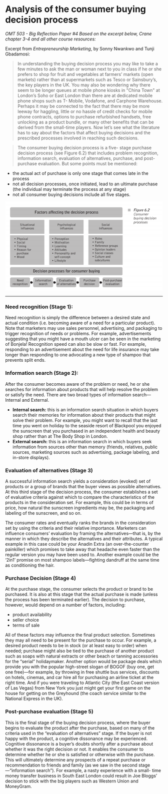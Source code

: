 # Analysis of the consumer buying decision process
*OMT 503 - Big Reflection Paper #4*
*Based on the excerpt below, Crane chapter 3-4 and all other course resources:*

Excerpt from *Entrepreneurship Marketing*, by Sonny Nwankwo and Tunji Gbadamosi:
> In understanding the buying decision process you may like to take a few minutes to ask the man or woman next to you in class if he or she prefers to shop for fruit and vegetables at farmers’ markets (open markets) rather than at supermarkets such as Tesco or Sainsbury’s, the key players in the UK. You may also be wondering why there seem to be longer queues at mobile phone kiosks in "China Town" at London’s Soho or East London than there are at dedicated mobile phone shops such as T- Mobile, Vodafone, and Carphone Warehouse. Perhaps it may be connected to the fact that there may be more leeway for haggling, little or no hassle of credit checks for mobile phone contracts, options to purchase refurbished handsets, free unlocking as a product bundle, or many other benefits that can be derived from the small-time players. Now let’s see what the literature has to say about the factors that affect buying decisions and the prescribed processes involved in reaching such decisions.

> The consumer buying decision process is a five- stage purchase decision process (see Figure 6.2) that includes problem recognition, information search, evaluation of alternatives, purchase, and post- purchase evaluation. But some points must be mentioned:
- the actual act of purchase is only one stage that comes late in the process
- not all decision processes, once initiated, lead to an ultimate purchase (the individual may terminate the process at any stage)
- not all consumer buying decisions include all five stages.

![image alt text](assets/image_0.png)

---
### Need recognition (Stage 1):
Need recognition is simply the difference between a desired state and actual condition (i.e. becoming aware of a need for a particular product). Note that marketers may use sales personnel, advertising, and packaging to trigger recognition of needs or problems. For example, advertisements suggesting that you might have a mouth ulcer can be seen in the marketing of Bonjela! Recognition speed can also be slow or fast. For example, responding to an advertisement about the need for life insurance may take longer than responding to one advocating a new type of shampoo that prevents split ends.

### Information search (Stage 2):
After the consumer becomes aware of the problem or need, he or she searches for information about products that will help resolve the problem or satisfy the need. There are two broad types of information search—Internal and External.

- **Internal search:** this is an information search situation in which buyers search their memories for information about their products that might solve their problem. For example, you might want to recall that the last time you went on holiday to the seaside resort of Blackpool you enjoyed the sunscreen that you purchased in an independent health and beauty shop rather than at The Body Shop in London.
- **External search:** this is an information search in which buyers seek information from sources other than memory (friends, relatives, public sources, marketing sources such as advertising, package labeling, and in-store displays).

### Evaluation of alternatives (Stage 3)
A successful information search yields a consideration (evoked) set of products or a group of brands that the buyer views as possible alternatives. At this third stage of the decision process, the consumer establishes a set of evaluative criteria against which to compare the characteristics of the products in the consideration set. For example, this could be in terms of price, how natural the sunscreen ingredients may be, the packaging and labeling of the sunscreen, and so on.

The consumer rates and eventually ranks the brands in the consideration set by using the criteria and their relative importance. Marketers can influence consumers’ evaluation by framing the alternatives—that is, by the manner in which they describe the alternatives and their attributes. A typical example in this case could be your Anadin Extra (an over-the-counter painkiller) which promises to take away that headache even faster than the regular version you may have been used to. Another example could be the ‘2in1’ promise on most shampoo labels—fighting dandruff at the same time as conditioning the hair.

### Purchase Decision (Stage 4)
At the purchase stage, the consumer selects the product or brand to be purchased. It is also at this stage that the actual purchase is made (unless the process has been terminated earlier). The decision to purchase, however, would depend on a number of factors, including:
- product availability
- seller choice
- terms of sale

All of these factors may influence the final product selection. Sometimes they may all need to be present for the purchase to occur. For example, a desired product needs to be in stock (or at least easy to order) when needed; purchase might also be tied to the purchase of another product such as soaps with natural extracts or other beach or tanning accessories for the “serial” holidaymaker. Another option would be package deals which provide you with the popular high-street slogan of BOGOF (buy one, get one free)—for example, by throwing in free shuttle bus services, discounts on hotels, cinemas, and car hire all for purchasing an airline ticket at the right time. And if you were traveling to Atlantic City (the East Coast version of Las Vegas) from New York you just might get your first game on the house for getting on the Greyhound (the coach service similar to the National Express in the UK).

### Post-purchase evaluation (Stage 5)
This is the final stage of the buying decision process, where the buyer begins to evaluate the product after the purchase, based on many of the criteria used in the “evaluation of alternatives” stage. If the buyer is not happy with the product, a cognitive dissonance may be experienced. Cognitive dissonance is a buyer’s doubts shortly after a purchase about whether it was the right decision or not. It enables the consumer to determine whether he or she is satisfied or otherwise with the purchase. This will ultimately determine any prospects of a repeat purchase or recommendation to friends and family (as we saw in the second stage—“information search”). For example, a nasty experience with a small- time money transfer business in South East London could result in Joe Bloggs’ decision to stick with the big players such as Western Union and MoneyGram.
